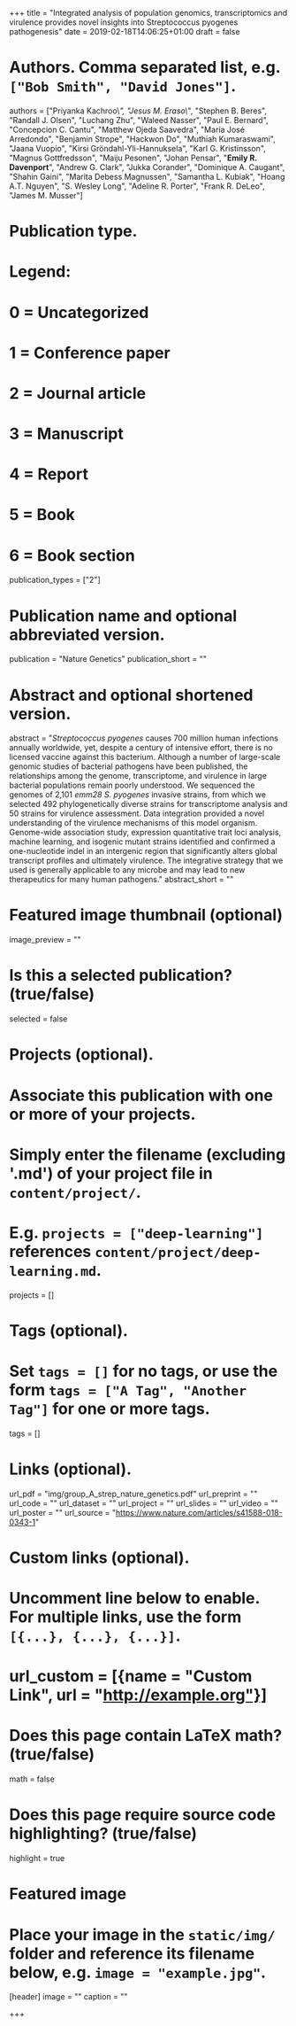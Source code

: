 +++
title = "Integrated analysis of population genomics, transcriptomics and virulence provides novel insights into Streptococcus pyogenes pathogenesis"
date = 2019-02-18T14:06:25+01:00
draft = false

# Authors. Comma separated list, e.g. `["Bob Smith", "David Jones"]`.
authors = ["Priyanka Kachroo\\*", "Jesus M. Eraso\\*", "Stephen B. Beres", "Randall J. Olsen", "Luchang Zhu", "Waleed Nasser", "Paul E. Bernard", "Concepcion C. Cantu", "Matthew Ojeda Saavedra", "María José Arredondo", "Benjamin Strope", "Hackwon Do", "Muthiah Kumaraswami", "Jaana Vuopio", "Kirsi Gröndahl-Yli-Hannuksela", "Karl G. Kristinsson", "Magnus Gottfredsson", "Maiju Pesonen", "Johan Pensar", "**Emily R. Davenport**", "Andrew G. Clark", "Jukka Corander", "Dominique A. Caugant", "Shahin Gaini", "Marita Debess Magnussen", "Samantha L. Kubiak", "Hoang A.T. Nguyen", "S. Wesley Long", "Adeline R. Porter", "Frank R. DeLeo", "James M. Musser"]

# Publication type.
# Legend:
# 0 = Uncategorized
# 1 = Conference paper
# 2 = Journal article
# 3 = Manuscript
# 4 = Report
# 5 = Book
# 6 = Book section
publication_types = ["2"]

# Publication name and optional abbreviated version.
publication = "Nature Genetics"
publication_short = ""

# Abstract and optional shortened version.
abstract = "_Streptococcus pyogenes_ causes 700 million human infections annually worldwide, yet, despite a century of intensive effort, there is no licensed vaccine against this bacterium. Although a number of large-scale genomic studies of bacterial pathogens have been published, the relationships among the genome, transcriptome, and virulence in large bacterial populations remain poorly understood. We sequenced the genomes of 2,101 _emm28 S. pyogenes_ invasive strains, from which we selected 492 phylogenetically diverse strains for transcriptome analysis and 50 strains for virulence assessment. Data integration provided a novel understanding of the virulence mechanisms of this model organism. Genome-wide association study, expression quantitative trait loci analysis, machine learning, and isogenic mutant strains identified and confirmed a one-nucleotide indel in an intergenic region that significantly alters global transcript profiles and ultimately virulence. The integrative strategy that we used is generally applicable to any microbe and may lead to new therapeutics for many human pathogens."
abstract_short = ""

# Featured image thumbnail (optional)
image_preview = ""

# Is this a selected publication? (true/false)
selected = false

# Projects (optional).
#   Associate this publication with one or more of your projects.
#   Simply enter the filename (excluding '.md') of your project file in `content/project/`.
#   E.g. `projects = ["deep-learning"]` references `content/project/deep-learning.md`.
projects = []

# Tags (optional).
#   Set `tags = []` for no tags, or use the form `tags = ["A Tag", "Another Tag"]` for one or more tags.
tags = []

# Links (optional).
url_pdf = "img/group_A_strep_nature_genetics.pdf"
url_preprint = ""
url_code = ""
url_dataset = ""
url_project = ""
url_slides = ""
url_video = ""
url_poster = ""
url_source = "https://www.nature.com/articles/s41588-018-0343-1"

# Custom links (optional).
#   Uncomment line below to enable. For multiple links, use the form `[{...}, {...}, {...}]`.
# url_custom = [{name = "Custom Link", url = "http://example.org"}]

# Does this page contain LaTeX math? (true/false)
math = false

# Does this page require source code highlighting? (true/false)
highlight = true

# Featured image
# Place your image in the `static/img/` folder and reference its filename below, e.g. `image = "example.jpg"`.
[header]
image = ""
caption = ""

+++
